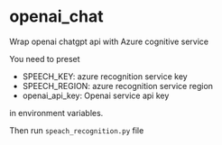 # openai_chat

Wrap openai chatgpt api with Azure cognitive service

You need to preset 
* SPEECH_KEY: azure recognition service key
* SPEECH_REGION: azure recognition service region
* openai_api_key: Openai service api key

in environment variables. 

Then run `speach_recognition.py` file